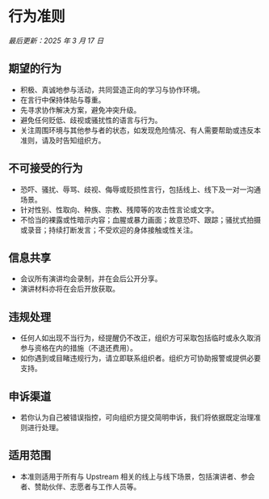 # 行为准则

_最后更新：2025 年 3 月 17 日_

## 期望的行为

- 积极、真诚地参与活动，共同营造正向的学习与协作环境。
- 在言行中保持体贴与尊重。
- 先寻求协作解决方案，避免冲突升级。
- 避免任何贬低、歧视或骚扰性的语言与行为。
- 关注周围环境与其他参与者的状态，如发现危险情况、有人需要帮助或违反本准则，请及时告知组织方。

## 不可接受的行为

- 恐吓、骚扰、辱骂、歧视、侮辱或贬损性言行，包括线上、线下及一对一沟通场景。
- 针对性别、性取向、种族、宗教、残障等的攻击性言论或文字。
- 不恰当的裸露或性暗示内容；血腥或暴力画面；故意恐吓、跟踪；骚扰式拍摄或录音；持续打断发言；不受欢迎的身体接触或性关注。

## 信息共享

- 会议所有演讲均会录制，并在会后公开分享。
- 演讲材料亦将在会后开放获取。

## 违规处理

- 任何人如出现不当行为，经提醒仍不改正，组织方可采取包括临时或永久取消参与资格在内的措施（不退还费用）。
- 如你遇到或目睹违规行为，请立即联系组织者。组织方可协助报警或提供必要支持。

## 申诉渠道

- 若你认为自己被错误指控，可向组织方提交简明申诉，我们将依据既定治理准则进行处理。

## 适用范围

- 本准则适用于所有与 Upstream 相关的线上与线下场景，包括演讲者、参会者、赞助伙伴、志愿者与工作人员等。
